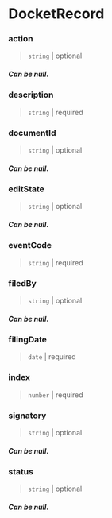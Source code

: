 # DocketRecord

### action

> `string` | optional

##### Can be null.

### description

> `string` | required

### documentId

> `string` | optional

##### Can be null.

### editState

> `string` | optional

##### Can be null.

### eventCode

> `string` | required

### filedBy

> `string` | optional

##### Can be null.

### filingDate

> `date` | required

### index

> `number` | required

### signatory

> `string` | optional

##### Can be null.

### status

> `string` | optional

##### Can be null.
